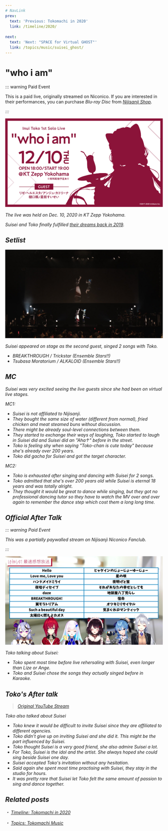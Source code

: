 ```yaml
---
# NavLink
prev:
  text: 'Previous: Tokomachi in 2020'
  link: /timeline/2020/

next:
  text: 'Next: "SPACE for Virtual GHOST"'
  link: /topics/music/suisei_ghost/
---
```


# "who i am"

::: warning Paid Event

This is a paid live, originally streamed on Niconico. If you are interested in their performances, you can purchase _Blu-ray Disc_ from [<i class="fa-solid fa-compact-disc" /> Nijisanji Shop](https://shop.nijisanji.jp/s/niji/item/detail/NJSJ-026).

:::

![whoiam](./whoiam.jpg)

The live was held on Dec. 10, 2020 in KT Zepp Yokohama.

Suisei and Toko finally fulfilled [their dreams back in 2019](/timeline/2019/#_2019-06-08).

## Setlist

![whoiam02](./whoiam_02.jpg)

Suisei appeared on stage as the second guest, singed 2 songs with Toko.

- BREAKTHROUGH / Trickstar (Ensemble Stars!!)
- Tsubasa Moratorium / ALKALOID (Ensemble Stars!!)

## MC

Suisei was very excited seeing the live guests since she had been on virtual live stages.

MC1:

- Suisei is not affiliated to Nijisanji.
- They bought the same size of water (different from normal), fried chicken and meat steamed buns without discussion.
- There might be already soul-level connections between them.
- They started to exchange their ways of laughing, Toko started to laugh in Suisei did and Suisei did an "Aha↑" before in the street.
- Toko is feeling shy when saying "Toko-chan is cute today" because she's already over 200 years.
- Toko did gacha for Suisei and got the target character.

MC2:

- Toko is exhausted after singing and dancing with Suisei for 2 songs.
- Toko admitted that she's over 200 years old while Suisei is eternal 18 years and was totally alright.
- They thought it would be great to dance while singing, but they got no professional dancing tutor so they have to watch the MV over and over again to remember the dance step which cost them a long long time.

## Official After Talk

::: warning Paid Event

This was a partially paywalled stream on Nijisanji Niconico Fanclub.

:::

![whoiam_03](./whoiam_03.jpg)

Toko talking about Suisei:

- Toko spent most time before live rehersaling with Suisei, even longer than Lize or Ange.
- Toko and Suisei chose the songs they actually singed before in Karaoke.

## Toko's After talk

> [<i class="fa-brands fa-youtube" /> Original YouTube Stream](https://youtu.be/i8UbpU6wf1U?t=407)

Toko also talked about Suisei

- Toko knew it would be difficult to invite Suisei since they are affiliated to different agencies.
- Toko didn't give up on inviting Suisei and she did it. This might be the part influenced by Suisei.
- Toko thought Suisei is a very good friend, she also admire Suisei a lot.
- For Toko, Suisei is the idol and the artist. She always hoped she could sing beside Suisei one day.
- Suisei accepted Toko's invitation without any hesitation.
- Said again she spent most time practising with Suisei, they stay in the studio for hours.
- It was pretty rare that Suisei let Toko felt the same amount of passion to sing and dance together.

## Related posts

・ [<i class="fa-solid fa-calendar-days" /> _Timeline: Tokomachi in 2020_](/timeline/2020/#inui-toko-1st-solo-live-who-i-am) &nbsp; <i class="fa-solid fa-arrow-right-from-bracket" />

・ [<i class="fa-solid fa-microphone-lines" /> _Topics: Tokomachi Music_](/topics/music/) &nbsp; <i class="fa-solid fa-arrow-right-from-bracket" />
